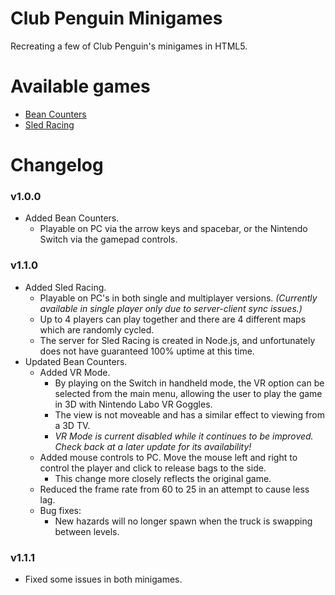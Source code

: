 # Club Penguin Minigames
Recreating a few of Club Penguin's minigames in HTML5.

# Available games
* [Bean Counters](https://clubpenguin-minigames.ep8script.com/BeanCounters)
* [Sled Racing](https://clubpenguin-minigames.ep8script.com/SledRacing)

# Changelog
### v1.0.0
* Added Bean Counters.
  * Playable on PC via the arrow keys and spacebar, or the Nintendo Switch via the gamepad controls.
### v1.1.0
* Added Sled Racing.
  * Playable on PC's in both single and multiplayer versions. *(Currently available in single player only due to server-client sync issues.)* 
  * Up to 4 players can play together and there are 4 different maps which are randomly cycled.
  * The server for Sled Racing is created in Node.js, and unfortunately does not have guaranteed 100% uptime at this time.
 * Updated Bean Counters.
	 * Added VR Mode.
		 * By playing on the Switch in handheld mode, the VR option can be selected from the main menu, allowing the user to play the game in 3D with Nintendo Labo VR Goggles.
		 * The view is not moveable and has a similar effect to viewing from a 3D TV.
		 * *VR Mode is current disabled while it continues to be improved. Check back at a later update for its availability!*
	 * Added mouse controls to PC. Move the mouse left and right to control the player and click to release bags to the side.
		 * This change more closely reflects the original game.
	 * Reduced the frame rate from 60 to 25 in an attempt to cause less lag.
	 * Bug fixes:
		 * New hazards will no longer spawn when the truck is swapping between levels.
### v1.1.1
* Fixed some issues in both minigames.